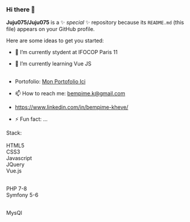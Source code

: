### Hi there 👋


**Juju075/Juju075** is a ✨ _special_ ✨ repository because its `README.md` (this file) appears on your GitHub profile.

Here are some ideas to get you started:

- 🔭 I’m currently stydent at IFOCOP Paris 11
- 🌱 I’m currently learning Vue JS<br><br>
- Portofolio: <a href="https://bempime-kheve.com/">Mon Portofolio Ici</a>
- 📫 How to reach me: <A HREF="mailto:bempime.k@gmail.com">bempime.k@gmail.com</A>
- https://www.linkedin.com/in/bempime-kheve/

- ⚡ Fun fact: ...


Stack:<br><br>
HTML5<br>
CSS3<br>
Javascript<br>
JQuery<br>
Vue.js<br><br>

PHP 7-8<br>
Symfony 5-6<br><br>

MysQl<br>
